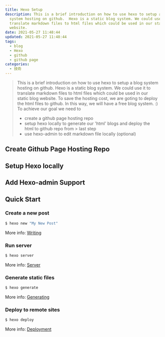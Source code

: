 ```yaml
---
title: Hexo Setup
description: This is a brief introduction on how to use hexo to setup a blog
  system hosting on github.  Hexo is a static blog system. We could use it to
  translate markdown files to html files which could be used in our static blog
  website.
date: 2021-05-27 11:48:44
updated: 2021-05-27 11:48:44
tags:
  - blog
  - Hexo
  - github
  - github page
categories:
  - 技術
---
```



> This is a brief introduction on how to use hexo to setup a blog system hosting on github.
> Hexo is a static blog system. We could use it to translate markdown files to html files which could be used in our static blog website. 
> To save the hosting cost, we are goting to deploy the html files to github. In this way, we will have a free blog system. :)
> To achieve our goal we need to 
>
> * create a github page hosting repo
> * setup hexo locally to generate our 'html' blogs and deploy the html to github repo from > last step
> * use hexo-admin to edit markdown file locally (optional)



## Create Github Page Hosting Repo

## Setup Hexo locally

## Add Hexo-admin Support

## Quick Start

### Create a new post

```bash
$ hexo new "My New Post"
```

More info: [Writing](https://hexo.io/docs/writing.html)

### Run server

```bash
$ hexo server
```

More info: [Server](https://hexo.io/docs/server.html)

### Generate static files

```bash
$ hexo generate
```

More info: [Generating](https://hexo.io/docs/generating.html)

### Deploy to remote sites

```bash
$ hexo deploy
```

More info: [Deployment](https://hexo.io/docs/one-command-deployment.html)